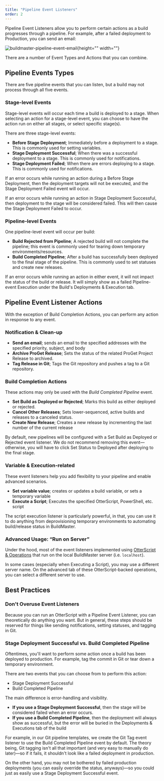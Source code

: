 ```yaml
---
title: "Pipeline Event Listeners"
order: 2
---
```


Pipeline Event Listeners allow you to perform certain actions as a build progresses through a pipeline. For example, after a failed deployment to Production, you can send an email:

![buildmaster-pipeline-event-email](/resources/docs/buildmaster-pipeline-event-email.png){height="" width=""}

There are a number of Event Types and Actions that you can combine.

## Pipeline Events Types
There are five pipeline events that you can listen, but a build may not process through all five events.

### Stage-level Events
Stage-level events will occur each time a build is deployed to a stage. When selecting an action for a stage-level event, you can choose to have the action run on either all stages, or select specific stage(s).

There are three stage-level events:
* **Before Stage Deployment**; Immediately before a deployment to a stage. This is commonly used for setting variables.
* **Stage Deployment Successful**; When there was a successful deployment to a stage. This is commonly used for notifications.
* **Stage Deployment Failed**; When there are errors deploying to a stage. This is commonly used for notifications.

If an error occurs while running an action during a Before Stage Deployment, then the deployment targets will not be executed, and the Stage Deployment Failed event will occur.

If an error occurs while running an action in Stage Deployment Successful, then deployment to the stage will be considered failed. This will then cause the Stage Deployment Failed to occur.

### Pipeline-level Events
One pipeline-level event will occur per build:
* **Build Rejected from Pipeline**; A rejected build will not complete the pipeline; this event is commonly used for tearing down temporary environments/resources.
* **Build Completed Pipeline**; After a build has successfully been deployed to the final stage of the pipeline. This is commonly used to set statuses and create new releases.

If an error occurs while running an action in either event, it will not impact the status of the build or release. It will simply show as a failed Pipeline-event Execution under the Build's Deployments & Execution tab.

## Pipeline Event Listener Actions
With the exception of Build Completion Actions, you can perform any action in response to any event.

### Notification & Clean-up
* **Send an email**; sends an email to the specified addresses with the specified priority, subject, and body
* **Archive ProGet Release**; Sets the status of the related ProGet Project Release to archived.
* **Tag Release in Git**; Tags the Git repository and pushes a tag to a Git repository.

### Build Completion Actions
These actions may only be used with the *Build Completed Pipeline* event.
* **Set Build as Deployed or Rejected**; Marks this build as either deployed or rejected.
* **Cancel Other Releases**; Sets lower-sequenced, active builds and releases to a canceled status.
* **Create New Release**; Creates a new release by incrementing the last number of the current release

By default, new pipelines will be configured with a Set Build as Deployed or Rejected event listener. We do not recommend removing this event—otherwise, you will have to click Set Status to Deployed after deploying to the final stage.

### Variable & Execution-related
These event listeners help you add flexibility to your pipeline and enable advanced scenarios.
* **Set variable value**; creates or updates a build variable, or sets a temporary variable
* **Execute a Script**; Executes the specified OtterScript, PowerShell, etc. script

The script execution listener is particularly powerful, in that, you can use it to do anything from deprovisioning temporary environments to automating build/release status in BuildMaster.

### Advanced Usage:  “Run on Server”
Under the hood, most of the event listeners implemented using [OtterScript & Operations](/docs/buildmaster/otterscript-execution-engine/buildmaster-otterscript-overview) that run on the local BuildMaster server (i.e. `localhost`).

In some cases (especially when Executing a Script), you may use a different server name. On the advanced tab of these OtterScript-backed operations, you can select a different server to use. 

## Best Practices

### Don't Overuse Event Listeners
Because you can run an OtterScript with a Pipeline Event Listener, you can theoretically do anything you want. But in general, these steps should be reserved for things like sending notifications, setting statuses, and tagging in Git.

###  Stage Deployment Successful vs. Build Completed Pipeline
Oftentimes, you'll want to perform some action once a build has been deployed to production. For example, tag the commit in Git or tear down a temporary environment.

There are two events that you can choose from to perform this action:
* Stage Deployment Successful
* Build Completed Pipeline

The main difference is error-handling and visibility.
 * **If you use a Stage Deployment Successful**, then the stage will be considered failed when an error occurs.
 * **If you use a Build Completed Pipeline**, then the deployment will always show as successful, but the error will be buried in the Deployments & Executions tab of the build

For example, in our Git pipeline templates, we create the Git Tag event listener to use the Build Completed Pipeline event by default. The theory being, Git tagging isn't all that important (and very easy to manually do later)—so if it fails, it shouldn't look like a failed deployment in production. 

On the other hand, you may not be bothered by failed production deployments (you can easily override the status, anyways)—so you could just as easily use a Stage Deployment Successful event.
